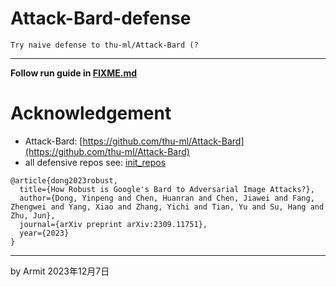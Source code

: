 # Attack-Bard-defense

    Try naive defense to thu-ml/Attack-Bard (?

----

**Follow run guide in [FIXME.md](FIXME.md)**


# Acknowledgement

- Attack-Bard: [https://github.com/thu-ml/Attack-Bard](https://github.com/thu-ml/Attack-Bard)
- all defensive repos see: [init_repos](repo/init_repos.cmd)

```
@article{dong2023robust,
  title={How Robust is Google's Bard to Adversarial Image Attacks?},
  author={Dong, Yinpeng and Chen, Huanran and Chen, Jiawei and Fang, Zhengwei and Yang, Xiao and Zhang, Yichi and Tian, Yu and Su, Hang and Zhu, Jun},
  journal={arXiv preprint arXiv:2309.11751},
  year={2023}
}
```

----
by Armit
2023年12月7日
